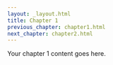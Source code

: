 ```yaml
---
layout: _layout.html
title: Chapter 1
previous_chapter: chapter1.html
next_chapter: chapter2.html
---
```

Your chapter 1 content goes here.
